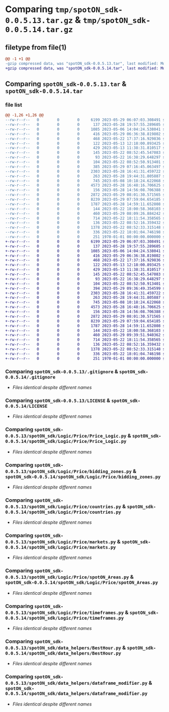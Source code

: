 # Comparing `tmp/spotON_sdk-0.0.5.13.tar.gz` & `tmp/spotON_sdk-0.0.5.14.tar.gz`

## filetype from file(1)

```diff
@@ -1 +1 @@
-gzip compressed data, was "spotON_sdk-0.0.5.13.tar", last modified: Mon May 29 08:09:29 2023, max compression
+gzip compressed data, was "spotON_sdk-0.0.5.14.tar", last modified: Mon May 29 09:40:06 2023, max compression
```

## Comparing `spotON_sdk-0.0.5.13.tar` & `spotON_sdk-0.0.5.14.tar`

### file list

```diff
@@ -1,26 +1,26 @@
--rw-r--r--   0        0        0     6199 2023-05-29 06:07:03.308491 spotON_sdk-0.0.5.13/.gitignore
--rw-r--r--   0        0        0      137 2023-05-28 19:57:55.289605 spotON_sdk-0.0.5.13/.gitmodules
--rw-r--r--   0        0        0     1085 2023-05-06 14:04:24.538041 spotON_sdk-0.0.5.13/LICENSE
--rw-r--r--   0        0        0      416 2023-05-29 06:36:38.819802 spotON_sdk-0.0.5.13/pyproject.toml
--rw-r--r--   0        0        0      468 2023-05-22 17:37:16.929836 spotON_sdk-0.0.5.13/spotON_sdk/Logic/Feedback/Feedback.py
--rw-r--r--   0        0        0      122 2023-05-13 12:18:00.893425 spotON_sdk-0.0.5.13/spotON_sdk/Logic/Feedback/Sensors.py
--rw-r--r--   0        0        0      429 2023-05-13 11:38:31.810517 spotON_sdk-0.0.5.13/spotON_sdk/Logic/Feedback/Units.py
--rw-r--r--   0        0        0      145 2023-05-22 08:52:45.547083 spotON_sdk-0.0.5.13/spotON_sdk/Logic/Feedback/__init__.py
--rw-r--r--   0        0        0       93 2023-05-22 16:38:29.648297 spotON_sdk-0.0.5.13/spotON_sdk/Logic/Output/Switchtypes.py
--rw-r--r--   0        0        0      104 2023-05-22 08:52:50.913401 spotON_sdk-0.0.5.13/spotON_sdk/Logic/Output/__init__.py
--rw-r--r--   0        0        0      385 2023-05-29 07:16:45.063497 spotON_sdk-0.0.5.13/spotON_sdk/Logic/Price/API_Call.py
--rw-r--r--   0        0        0     2303 2023-05-28 16:41:31.459722 spotON_sdk-0.0.5.13/spotON_sdk/Logic/Price/Price_Logic.py
--rw-r--r--   0        0        0      263 2023-05-28 19:44:31.805887 spotON_sdk-0.0.5.13/spotON_sdk/Logic/Price/__init__.py
--rw-r--r--   0        0        0      745 2023-05-08 10:18:24.622068 spotON_sdk-0.0.5.13/spotON_sdk/Logic/Price/bidding_zones.py
--rw-r--r--   0        0        0     4573 2023-05-28 16:48:16.706625 spotON_sdk-0.0.5.13/spotON_sdk/Logic/Price/countries.py
--rw-r--r--   0        0        0      156 2023-05-28 14:56:08.706388 spotON_sdk-0.0.5.13/spotON_sdk/Logic/Price/customBaseModel.py
--rw-r--r--   0        0        0     2872 2023-05-29 08:01:30.571565 spotON_sdk-0.0.5.13/spotON_sdk/Logic/Price/markets.py
--rw-r--r--   0        0        0     8239 2023-05-29 07:59:04.654185 spotON_sdk-0.0.5.13/spotON_sdk/Logic/Price/spotON_Areas.py
--rw-r--r--   0        0        0     1787 2023-05-28 14:59:11.652808 spotON_sdk-0.0.5.13/spotON_sdk/Logic/Price/timeframes.py
--rw-r--r--   0        0        0      144 2023-05-22 18:00:58.368103 spotON_sdk-0.0.5.13/spotON_sdk/Logic/__init__.py
--rw-r--r--   0        0        0      460 2023-05-29 08:09:26.884242 spotON_sdk-0.0.5.13/spotON_sdk/__init__.py
--rw-r--r--   0        0        0      714 2023-05-22 18:11:54.358565 spotON_sdk-0.0.5.13/spotON_sdk/data_helpers/BestHour.py
--rw-r--r--   0        0        0      136 2023-05-22 08:52:16.359432 spotON_sdk-0.0.5.13/spotON_sdk/data_helpers/__init__.py
--rw-r--r--   0        0        0     1378 2023-05-22 08:52:33.315148 spotON_sdk-0.0.5.13/spotON_sdk/data_helpers/dataframe_modifier.py
--rw-r--r--   0        0        0      336 2023-05-22 18:01:04.746198 spotON_sdk-0.0.5.13/spotON_sdk/spotON_controller.py
--rw-r--r--   0        0        0      251 1970-01-01 00:00:00.000000 spotON_sdk-0.0.5.13/PKG-INFO
+-rw-r--r--   0        0        0     6199 2023-05-29 06:07:03.308491 spotON_sdk-0.0.5.14/.gitignore
+-rw-r--r--   0        0        0      137 2023-05-28 19:57:55.289605 spotON_sdk-0.0.5.14/.gitmodules
+-rw-r--r--   0        0        0     1085 2023-05-06 14:04:24.538041 spotON_sdk-0.0.5.14/LICENSE
+-rw-r--r--   0        0        0      416 2023-05-29 06:36:38.819802 spotON_sdk-0.0.5.14/pyproject.toml
+-rw-r--r--   0        0        0      468 2023-05-22 17:37:16.929836 spotON_sdk-0.0.5.14/spotON_sdk/Logic/Feedback/Feedback.py
+-rw-r--r--   0        0        0      122 2023-05-13 12:18:00.893425 spotON_sdk-0.0.5.14/spotON_sdk/Logic/Feedback/Sensors.py
+-rw-r--r--   0        0        0      429 2023-05-13 11:38:31.810517 spotON_sdk-0.0.5.14/spotON_sdk/Logic/Feedback/Units.py
+-rw-r--r--   0        0        0      145 2023-05-22 08:52:45.547083 spotON_sdk-0.0.5.14/spotON_sdk/Logic/Feedback/__init__.py
+-rw-r--r--   0        0        0       93 2023-05-22 16:38:29.648297 spotON_sdk-0.0.5.14/spotON_sdk/Logic/Output/Switchtypes.py
+-rw-r--r--   0        0        0      104 2023-05-22 08:52:50.913401 spotON_sdk-0.0.5.14/spotON_sdk/Logic/Output/__init__.py
+-rw-r--r--   0        0        0      394 2023-05-29 09:36:49.354599 spotON_sdk-0.0.5.14/spotON_sdk/Logic/Price/API_Call.py
+-rw-r--r--   0        0        0     2303 2023-05-28 16:41:31.459722 spotON_sdk-0.0.5.14/spotON_sdk/Logic/Price/Price_Logic.py
+-rw-r--r--   0        0        0      263 2023-05-28 19:44:31.805887 spotON_sdk-0.0.5.14/spotON_sdk/Logic/Price/__init__.py
+-rw-r--r--   0        0        0      745 2023-05-08 10:18:24.622068 spotON_sdk-0.0.5.14/spotON_sdk/Logic/Price/bidding_zones.py
+-rw-r--r--   0        0        0     4573 2023-05-28 16:48:16.706625 spotON_sdk-0.0.5.14/spotON_sdk/Logic/Price/countries.py
+-rw-r--r--   0        0        0      156 2023-05-28 14:56:08.706388 spotON_sdk-0.0.5.14/spotON_sdk/Logic/Price/customBaseModel.py
+-rw-r--r--   0        0        0     2872 2023-05-29 08:01:30.571565 spotON_sdk-0.0.5.14/spotON_sdk/Logic/Price/markets.py
+-rw-r--r--   0        0        0     8239 2023-05-29 07:59:04.654185 spotON_sdk-0.0.5.14/spotON_sdk/Logic/Price/spotON_Areas.py
+-rw-r--r--   0        0        0     1787 2023-05-28 14:59:11.652808 spotON_sdk-0.0.5.14/spotON_sdk/Logic/Price/timeframes.py
+-rw-r--r--   0        0        0      144 2023-05-22 18:00:58.368103 spotON_sdk-0.0.5.14/spotON_sdk/Logic/__init__.py
+-rw-r--r--   0        0        0      460 2023-05-29 09:39:51.940362 spotON_sdk-0.0.5.14/spotON_sdk/__init__.py
+-rw-r--r--   0        0        0      714 2023-05-22 18:11:54.358565 spotON_sdk-0.0.5.14/spotON_sdk/data_helpers/BestHour.py
+-rw-r--r--   0        0        0      136 2023-05-22 08:52:16.359432 spotON_sdk-0.0.5.14/spotON_sdk/data_helpers/__init__.py
+-rw-r--r--   0        0        0     1378 2023-05-22 08:52:33.315148 spotON_sdk-0.0.5.14/spotON_sdk/data_helpers/dataframe_modifier.py
+-rw-r--r--   0        0        0      336 2023-05-22 18:01:04.746198 spotON_sdk-0.0.5.14/spotON_sdk/spotON_controller.py
+-rw-r--r--   0        0        0      251 1970-01-01 00:00:00.000000 spotON_sdk-0.0.5.14/PKG-INFO
```

### Comparing `spotON_sdk-0.0.5.13/.gitignore` & `spotON_sdk-0.0.5.14/.gitignore`

 * *Files identical despite different names*

### Comparing `spotON_sdk-0.0.5.13/LICENSE` & `spotON_sdk-0.0.5.14/LICENSE`

 * *Files identical despite different names*

### Comparing `spotON_sdk-0.0.5.13/spotON_sdk/Logic/Price/Price_Logic.py` & `spotON_sdk-0.0.5.14/spotON_sdk/Logic/Price/Price_Logic.py`

 * *Files identical despite different names*

### Comparing `spotON_sdk-0.0.5.13/spotON_sdk/Logic/Price/bidding_zones.py` & `spotON_sdk-0.0.5.14/spotON_sdk/Logic/Price/bidding_zones.py`

 * *Files identical despite different names*

### Comparing `spotON_sdk-0.0.5.13/spotON_sdk/Logic/Price/countries.py` & `spotON_sdk-0.0.5.14/spotON_sdk/Logic/Price/countries.py`

 * *Files identical despite different names*

### Comparing `spotON_sdk-0.0.5.13/spotON_sdk/Logic/Price/markets.py` & `spotON_sdk-0.0.5.14/spotON_sdk/Logic/Price/markets.py`

 * *Files identical despite different names*

### Comparing `spotON_sdk-0.0.5.13/spotON_sdk/Logic/Price/spotON_Areas.py` & `spotON_sdk-0.0.5.14/spotON_sdk/Logic/Price/spotON_Areas.py`

 * *Files identical despite different names*

### Comparing `spotON_sdk-0.0.5.13/spotON_sdk/Logic/Price/timeframes.py` & `spotON_sdk-0.0.5.14/spotON_sdk/Logic/Price/timeframes.py`

 * *Files identical despite different names*

### Comparing `spotON_sdk-0.0.5.13/spotON_sdk/data_helpers/BestHour.py` & `spotON_sdk-0.0.5.14/spotON_sdk/data_helpers/BestHour.py`

 * *Files identical despite different names*

### Comparing `spotON_sdk-0.0.5.13/spotON_sdk/data_helpers/dataframe_modifier.py` & `spotON_sdk-0.0.5.14/spotON_sdk/data_helpers/dataframe_modifier.py`

 * *Files identical despite different names*

